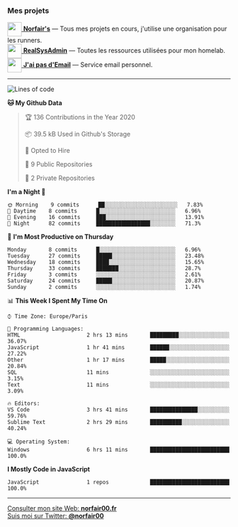 ### Mes projets


[<img src="https://avatars1.githubusercontent.com/u/68918238?s=96&v=4" width="32" height="32" align="center"> **Norfair's**](https://github.com/norfairs) — Tous mes projets en cours, j'utilise une organisation pour les runners.  
[<img src="https://avatars2.githubusercontent.com/u/64165263?s=96&v=4" width="32" height="32" align="center"> **RealSysAdmin**](https://github.com/realsysadmin-icu) — Toutes les ressources utilisées pour mon homelab.  
[<img src="https://avatars1.githubusercontent.com/u/65110091?s=96&v=4" width="32" height="32" align="center"> **J'ai pas d'Email**](https://github.com/jaipasdemail) — Service email personnel.  

---
<!--lmdikjfsqlmkdjklqskldlmsqjd-->
<!--START_SECTION:waka-->
![Lines of code](https://img.shields.io/badge/From%20Hello%20World%20I%27ve%20Written-7.1%20million%20lines%20of%20code-blue)

**🐱 My Github Data** 

> 🏆 136 Contributions in the Year 2020
 > 
> 📦 39.5 kB Used in Github's Storage 
 > 
> 💼 Opted to Hire
 > 
> 📜 9 Public Repositories
 > 
> 🔑 2 Private Repositories 

**I'm a Night 🦉** 

```text
🌞 Morning    9 commits      ██░░░░░░░░░░░░░░░░░░░░░░░   7.83% 
🌆 Daytime    8 commits      █░░░░░░░░░░░░░░░░░░░░░░░░   6.96% 
🌃 Evening    16 commits     ███░░░░░░░░░░░░░░░░░░░░░░   13.91% 
🌙 Night      82 commits     █████████████████░░░░░░░░   71.3%

```
📅 **I'm Most Productive on Thursday** 

```text
Monday       8 commits      █░░░░░░░░░░░░░░░░░░░░░░░░   6.96% 
Tuesday      27 commits     █████░░░░░░░░░░░░░░░░░░░░   23.48% 
Wednesday    18 commits     ████░░░░░░░░░░░░░░░░░░░░░   15.65% 
Thursday     33 commits     ███████░░░░░░░░░░░░░░░░░░   28.7% 
Friday       3 commits      ░░░░░░░░░░░░░░░░░░░░░░░░░   2.61% 
Saturday     24 commits     █████░░░░░░░░░░░░░░░░░░░░   20.87% 
Sunday       2 commits      ░░░░░░░░░░░░░░░░░░░░░░░░░   1.74%

```


📊 **This Week I Spent My Time On** 

```text
⌚︎ Time Zone: Europe/Paris

💬 Programming Languages: 
HTML                     2 hrs 13 mins       █████████░░░░░░░░░░░░░░░░   36.07% 
JavaScript               1 hr 41 mins        ██████░░░░░░░░░░░░░░░░░░░   27.22% 
Other                    1 hr 17 mins        █████░░░░░░░░░░░░░░░░░░░░   20.84% 
SQL                      11 mins             ░░░░░░░░░░░░░░░░░░░░░░░░░   3.15% 
Text                     11 mins             ░░░░░░░░░░░░░░░░░░░░░░░░░   3.09%

🔥 Editors: 
VS Code                  3 hrs 41 mins       ███████████████░░░░░░░░░░   59.76% 
Sublime Text             2 hrs 29 mins       ██████████░░░░░░░░░░░░░░░   40.24%

💻 Operating System: 
Windows                  6 hrs 11 mins       █████████████████████████   100.0%

```

**I Mostly Code in JavaScript** 

```text
JavaScript               1 repos             █████████████████████████   100.0%

```



<!--END_SECTION:waka-->

---

[Consulter mon site Web: **norfair00.fr**](https://norfair00.fr/)  
[Suis moi sur Twitter: **@norfair00**](https://twitter.com/norfair00)
